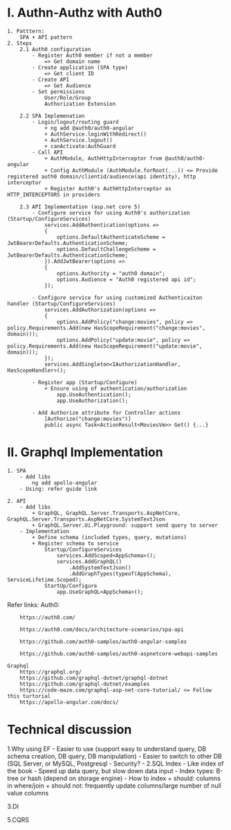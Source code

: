 # I. Authn-Authz with Auth0
	1. Patttern:
		SPA + API pattern
	2. Steps
		2.1 Auth0 configuration
			- Register Auth0 member if not a member
				=> Get domain name
			- Create application (SPA type)
				=> Get client ID
			- Create API
				=> Get Audience
			- Set permissions
				User/Role/Group
				Authorization Extension
	
		2.2 SPA Implemenation
			- Login/logout/routing guard
				+ ng add @auth0/auth0-angular
				+ AuthService.loginWithRedirect()
				+ AuthService.logout()
				+ canActivate:AuthGuard
			- Call API
				+ AuthModule, AuthHttpInterceptor from @auth0/auth0-angular
				+ Config AuthModule (AuthModule.forRoot(...)) <= Provide registered auth0 domain/clientid/audience(api identity), http interceptor
				+ Register Auth0's AuthHttpInterceptor as HTTP_INTERCEPTORS in providers
				
		2.3 API Implementation (asp.net core 5)
			- Configure service for using Auth0's authorization (Startup/ConfigureServices)
				services.AddAuthentication(options =>
				{
					options.DefaultAuthenticateScheme = JwtBearerDefaults.AuthenticationScheme;
					options.DefaultChallengeScheme = JwtBearerDefaults.AuthenticationScheme;
				}).AddJwtBearer(options =>
				{
					options.Authority = "auth0 domain";
					options.Audience = "Auth0 registered api id";
				});
			
			- Configure service for using customized Authenticaiton handler (Startup/ConfigureServices)
				services.AddAuthorization(options =>
				{
					options.AddPolicy("change:movies", policy => policy.Requirements.Add(new HasScopeRequirement("change:movies", domain)));
					options.AddPolicy("update:movie", policy => policy.Requirements.Add(new HasScopeRequirement("update:movie", domain)));
				});
				services.AddSingleton<IAuthorizationHandler, HasScopeHandler>();
			
			- Register app (Startup/Configure)
				+ Ensure using of authentication/authorization 
					app.UseAuthentication();
					app.UseAuthorization();
			
			- Add Authorize attribute for Controller actions
				[Authorize("change:movies")]
				public async Task<ActionResult<MoviesVm>> Get() {...}
				
# II. Graphql Implementation
	1. SPA
		- Add libs
			ng add apollo-angular
		- Using: refer guide link
	
	2. API
		- Add libs
			+ GraphQL, GraphQL.Server.Transports.AspNetCore, GraphQL.Server.Transports.AspNetCore.SystemTextJson
			+ GraphQL.Server.Ui.Playground: support send query to server
		- Implementation
			+ Define schema (included types, query, mutations)
			+ Register schema to service
				Startup/ConfigureServices
					services.AddScoped<AppSchema>();
					services.AddGraphQL()
						.AddSystemTextJson()
						.AddGraphTypes(typeof(AppSchema), ServiceLifetime.Scoped);
				StartUp/Configure
					app.UseGraphQL<AppSchema>();


Refer links:
	Auth0:
	
		https://auth0.com/
		
		https://auth0.com/docs/architecture-scenarios/spa-api
		
		https://github.com/auth0-samples/auth0-angular-samples
		
		https://github.com/auth0-samples/auth0-aspnetcore-webapi-samples
		
	Graphql
		https://graphql.org/
		https://github.com/graphql-dotnet/graphql-dotnet
		https://github.com/graphql-dotnet/examples
		https://code-maze.com/graphql-asp-net-core-tutorial/ <= Follow this turtorial
		https://apollo-angular.com/docs/
# Technical discussion

1.Why using EF
	- Easier to use (support easy to understand query, DB schema creation, DB query, DB manipulation)
	- Easier to switch to other DB (SQL Server, or MySQL, Postgresql
	- Security?
	- 
2.SQL Index
	- Like index of the book
	- Speed up data query, but slow down data input
	- Index types: B-tree or hash (depend on storage engine)
	- How to index
		+ should: columns in where/join
		+ should not: frequently update columns/large number of null value columns
		
3.DI

5.CQRS
